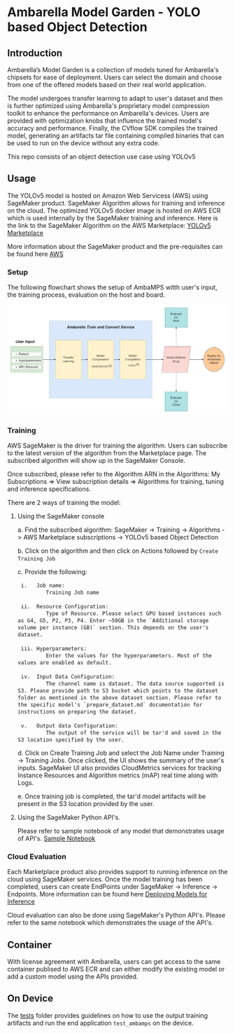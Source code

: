 # Ambarella Model Garden - YOLO based Object Detection

## Introduction

Ambarella’s Model Garden is a collection of models tuned for Ambarella's chipsets for ease of deployment. Users can select the domain and choose from one of the offered models based on their real world application. 

The model undergoes transfer learning to adapt to user's dataset and then is further optimized using Ambarella's proprietary model compression toolkit to enhance the performance on Ambarella's devices. Users are provided with optimization knobs that influence the trained model's accuracy and performance. Finally, the CVflow SDK compiles the trained model, generating an artifacts tar file containing compiled binaries that can be used to run on the device without any extra code. 

This repo consists of an object detection use case using YOLOv5

## Usage

The YOLOv5 model is hosted on Amazon Web Servicess (AWS) using SageMaker product. SageMaker Algorithm allows for training and inference on the cloud. The optimized YOLOv5 docker image is hosted on AWS ECR which is used internally by the SageMaker training and inference. Here is the link to the SageMaker Algorithm on the AWS Marketplace: [YOLOv5 Marketplace](https://aws.amazon.com/marketplace/pp/prodview-zf6dvvlikubbu)

More information about the SageMaker product and the pre-requisites can be found here [AWS](docs/AWS.md)

### Setup

The following flowchart shows the setup of AmbaMPS witth user's input, the training process, evaluation on the host and board. 

![alt text](docs/ambamodelgarden.jpg)

### Training

AWS SageMaker is the driver for training the algorithm. Users can subscribe to the latest version of the algorithm from the Marketplace page. The subscribed algorithm will show up in the SageMaker Console. 

Once subscribed, please refer to the Algorithm ARN in the Algorithms: My Subscriptions => View subscription details => Algorithms for training, tuning and inference specifications.

There are 2 ways of training the model: 

1. Using the SageMaker console

    a. Find the subscribed algorithm: SageMaker -> Training -> Algorithms -> AWS Marketplace subscriptions -> YOLOv5 based Object Detection


    b. Click on the algorithm and then click on Actions followed by `Create Training Job` 


    c. Provide the following: 
    
        i.   Job name: 
                Training Job name

        ii.  Resource Configuration: 
                Type of Resource. Please select GPU based instances such as G4, G5, P2, P3, P4. Enter ~50GB in the `Additional storage volume per instance (GB)` section. This depends on the user's dataset.

        iii. Hyperparameters: 
                Enter the values for the hyperparameters. Most of the values are enabled as default. 
        
        iv.  Input Data Configuration:
                The channel name is dataset. The data source supported is S3. Please provide path to S3 bucket which points to the dataset folder as mentioned in the above dataset section. Please refer to the specific model's `prepare_dataset.md` documentation for instructions on preparing the dataset.

        v.   Output data Configuration:
                The output of the service will be tar'd and saved in the S3 location specified by the user. 


    d. Click on Create Training Job and select the Job Name under Training -> Training Jobs. Once clicked, the UI shows the summary of the user's inputs.  SageMaker UI also provides CloudMetrics services for tracking Instance Resources and Algorithm metrics (mAP) real time along with Logs. 

    e. Once training job is completed, the tar'd model artifacts will be present in the S3 location provided by the user. 


2. Using the SageMaker Python API's. 

    Please refer to sample notebook of any model that demonstrates usage of API's. [Sample Notebook](https://github.com/Ambarella-Inc/AmbaModelGarden/blob/8192442208781c0069238ff4b362ffcf54b3479a/object_detection/yolov5/sample.ipynb)


### Cloud Evaluation

Each Marketplace product also provides support to running inference on the cloud using SageMaker services. Once the model training has been completed, users can create EndPoints under SageMaker -> Inference -> Endpoints. More information can be found here [Deploying Models for Inference](https://docs.aws.amazon.com/sagemaker/latest/dg/deploy-model.html)

Cloud evaluation can also be done using SageMaker's Python API's. Please refer to the same notebook which demonstrates the usage of the API's. 


## Container

With license agreement with Ambarella, users can get access to the same container publised to AWS ECR and can either modify the existing model or add a custom model using the APIs provided. 


## On Device 

The [tests](tests) folder provides guidelines on how to use the output training artifacts and run the end application `test_ambamps` on the device. 
